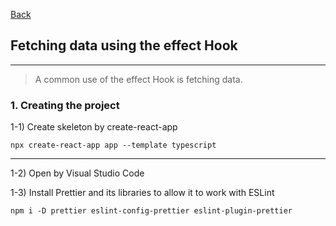 [Back](README.md)

## Fetching data using the effect Hook

<hr>


> A common use of the effect Hook is fetching data.

### 1. Creating the project

1-1) Create skeleton by create-react-app
```
npx create-react-app app --template typescript
```
<hr>

1-2) Open by Visual Studio Code

1-3) Install Prettier and its libraries to allow it to work with ESLint
```
npm i -D prettier eslint-config-prettier eslint-plugin-prettier
```

